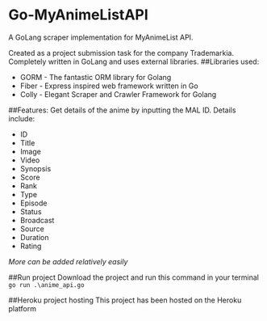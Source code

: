 # Go-MyAnimeListAPI
A GoLang scraper implementation for MyAnimeList API.

Created as a project submission task for the company Trademarkia. Completely written in GoLang and uses external libraries.
##Libraries used:
* GORM - The fantastic ORM library for Golang
* Fiber - Express inspired web framework written in Go
* Colly - Elegant Scraper and Crawler Framework for Golang

##Features:
Get details of the anime by inputting the MAL ID.
Details include:
* 	ID        
* 	Title    
* 	Image     
* 	Video    
* 	Synopsis  
* 	Score     
* 	Rank      
* 	Type    
* 	Episode  
* 	Status   
* 	Broadcast
* 	Source   
* 	Duration 
* 	Rating

_More can be added relatively easily_

##Run project
Download the project and run this command in your terminal
```go run .\anime_api.go ```

##Heroku project hosting
This project has been hosted on the Heroku platform
